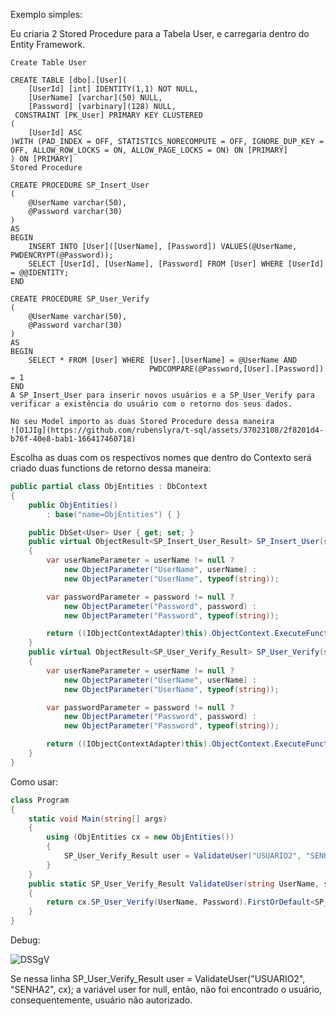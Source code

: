 Exemplo simples:

Eu criaria 2 Stored Procedure para a Tabela User, e carregaria dentro do Entity Framework.

```sqlserver
Create Table User

CREATE TABLE [dbo].[User](
    [UserId] [int] IDENTITY(1,1) NOT NULL,
    [UserName] [varchar](50) NULL,
    [Password] [varbinary](128) NULL,
 CONSTRAINT [PK_User] PRIMARY KEY CLUSTERED 
(
    [UserId] ASC
)WITH (PAD_INDEX = OFF, STATISTICS_NORECOMPUTE = OFF, IGNORE_DUP_KEY = OFF, ALLOW_ROW_LOCKS = ON, ALLOW_PAGE_LOCKS = ON) ON [PRIMARY]
) ON [PRIMARY]
Stored Procedure

CREATE PROCEDURE SP_Insert_User 
(
    @UserName varchar(50),
    @Password varchar(30)
)
AS
BEGIN
    INSERT INTO [User]([UserName], [Password]) VALUES(@UserName, PWDENCRYPT(@Password));
    SELECT [UserId], [UserName], [Password] FROM [User] WHERE [UserId] = @@IDENTITY;
END

CREATE PROCEDURE SP_User_Verify
(   
    @UserName varchar(50),
    @Password varchar(30)
)
AS
BEGIN
    SELECT * FROM [User] WHERE [User].[UserName] = @UserName AND 
                               PWDCOMPARE(@Password,[User].[Password]) = 1
END
A SP_Insert_User para inserir novos usuários e a SP_User_Verify para verificar a existência do usuário com o retorno dos seus dados.

No seu Model importo as duas Stored Procedure dessa maneira
![O1JIg](https://github.com/rubenslyra/t-sql/assets/37023108/2f8201d4-b76f-40e8-bab1-166417460718)
```
Escolha as duas com os respectivos nomes que dentro do Contexto será criado duas functions de retorno dessa maneira:

```csharp
public partial class ObjEntities : DbContext
{
    public ObjEntities()
        : base("name=ObjEntities") { }

    public DbSet<User> User { get; set; }   
    public virtual ObjectResult<SP_Insert_User_Result> SP_Insert_User(string userName, string password)
    {
        var userNameParameter = userName != null ?
            new ObjectParameter("UserName", userName) :
            new ObjectParameter("UserName", typeof(string));

        var passwordParameter = password != null ?
            new ObjectParameter("Password", password) :
            new ObjectParameter("Password", typeof(string));

        return ((IObjectContextAdapter)this).ObjectContext.ExecuteFunction<SP_Insert_User_Result>("SP_Insert_User", userNameParameter, passwordParameter);
    }
    public virtual ObjectResult<SP_User_Verify_Result> SP_User_Verify(string userName, string password)
    {
        var userNameParameter = userName != null ?
            new ObjectParameter("UserName", userName) :
            new ObjectParameter("UserName", typeof(string));

        var passwordParameter = password != null ?
            new ObjectParameter("Password", password) :
            new ObjectParameter("Password", typeof(string));

        return ((IObjectContextAdapter)this).ObjectContext.ExecuteFunction<SP_User_Verify_Result>("SP_User_Verify", userNameParameter, passwordParameter);
    }
}
```

Como usar:

```csharp
class Program
{
    static void Main(string[] args)
    {
        using (ObjEntities cx = new ObjEntities())
        {
            SP_User_Verify_Result user = ValidateUser("USUARIO2", "SENHA2", cx);
        }
    }
    public static SP_User_Verify_Result ValidateUser(string UserName, string Password, ObjEntities cx)
    {
        return cx.SP_User_Verify(UserName, Password).FirstOrDefault<SP_User_Verify_Result>();
    }
}
```

Debug:

![DSSgV](https://github.com/rubenslyra/t-sql/assets/37023108/c3abf148-90d0-44c8-b1f8-a9dc858469a2)

Se nessa linha SP_User_Verify_Result user = ValidateUser("USUARIO2", "SENHA2", cx); a variável user for null, então, não foi encontrado o usuário, consequentemente, usuário não autorizado.


